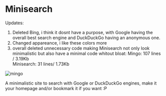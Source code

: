 # Minisearch

Updates:

  1. Deleted Bing, i think it dosnt have a purpose, with Google
  having the overall best search engine and DuckDuckGo having an anonymous one.
  2. Changed appareance, i like these colors more      
  3. overall deleted unnecessary code making Minisearch not only look       
  minimalistic but also have a minimal code whitout bloat:
  Mingo: 107 lines / 3.19Kb                                                             
  Minisearch: 31 lines/ 1.73Kb
            
![mingo](https://panfu28.neocities.org/Mini.png)

A minimalistic site to search with Google or DuckDuckGo engines, make it your homepage and/or bookmark it if you want :P
